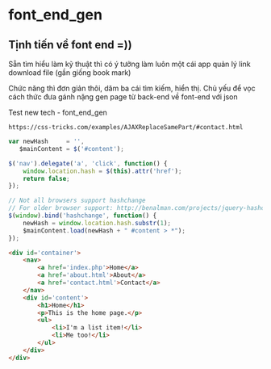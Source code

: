 # font_end_gen

## Tịnh tiến về font end =))

Sẵn tìm hiểu làm kỹ thuật thì có ý tưởng làm luôn một cái app quản lý link download file (gần giống book mark)

Chức năng thì đơn giản thôi, dăm ba cái tìm kiếm, hiển thị. Chủ yếu để vọc cách thức đưa gánh nặng gen page từ back-end về font-end với json

Test new tech - font_end_gen

`https://css-tricks.com/examples/AJAXReplaceSamePart/#contact.html`

```js
var newHash     = '',
   $mainContent = $('#content');

$('nav').delegate('a', 'click', function() {
	window.location.hash = $(this).attr('href');
	return false;
});

// Not all browsers support hashchange
// For older browser support: http://benalman.com/projects/jquery-hashchange-plugin/
$(window).bind('hashchange', function() {
	newHash = window.location.hash.substr(1);
	$mainContent.load(newHash + " #content > *");
});
```

```html
<div id='container'>
	<nav>
		<a href='index.php'>Home</a>
		<a href='about.html'>About</a>
		<a href='contact.html'>Contact</a>
	</nav>
	<div id='content'>
		<h1>Home</h1>
		<p>This is the home page.</p>
		<ul>
			<li>I'm a list item!</li>
			<li>Me too!</li>
		</ul>
	</div>
</div>
```
